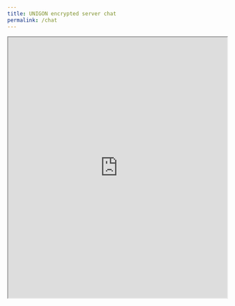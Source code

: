 ```yaml
---
title: UNIGON encrypted server chat
permalink: /chat
---
```


<iframe src="https://deadsimplechat.com/WcNeMZVOg" width="100%" height="600px"></iframe>